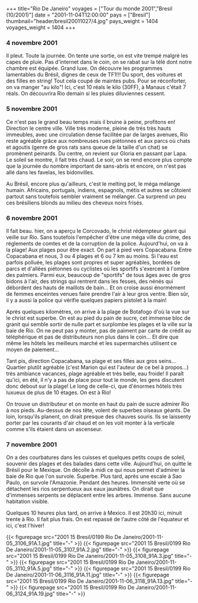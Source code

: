 +++
title="Rio De Janeiro"
voyages = ["Tour du monde 2001","Bresil (10/2001)"]
date = "2001-11-04T12:00:00"
pays = ["Bresil"]
thumbnail="header/bresil20011027/4.jpg"
pays_weight = 1404
voyages_weight = 1404
+++
### 4 novembre 2001

Il pleut. Toute la journée. On tente une sortie, on est vite trempé malgré 
les capes de pluie. Pas d'internet dans le coin, on se rabat sur la télé dont 
notre chambre est équipée. Grand luxe. On découvre les programmes lamentables 
du Brésil, dignes de ceux de TF1!!! Du sport, des voitures et des filles en 
string! Tout cela coupé de maintes pubs. Pour se réconforter, on va manger "au 
kilo"! Ici, c'est 10 réals le kilo (30FF), à Manaus c'était 7 réals. On découvrira 
Rio demain si les pluies diluviennes cessent. 

### 5 novembre 2001

Ce n'est pas le grand beau temps mais il bruine à peine, profitons en! Direction 
le centre ville. Ville très moderne, pleine de très très hauts immeubles, avec 
une circulation dense facilitée par de larges avenues, Rio reste agréable grâce 
aux nombreuses rues piétonnes et aux parcs où chats et agoutis (genre de gros 
rats sans queue de la taille d'un chat) se promènent peinards. Du centre, on 
revient sur Gloria en passant par Lapa. Le soleil se montre, il fait très chaud. 
Le soir, on se rend encore plus compte que la journée du nombre important de 
sans-abris et encore, on n'est pas allé dans les favelas, les bidonvilles. 

Au Brésil, encore plus qu'ailleurs, c'est le melting pot, le méga mélange humain. 
Africains, portugais, indiens, espagnols, métis et autres se côtoient partout 
sans toutefois sembler vraiment se mélanger. Ca surprend un peu ces brésiliens 
blonds au milieu des cheveux noirs frisés.

### 6 novembre 2001

Il fait beau. hier, on a aperçu le Corcovado, le christ rédempteur géant qui 
veille sur Rio. Sans toutefois l'empêcher d'être une méga ville du crime, des 
réglements de comtes et de la corruption de la police. Aujourd'hui, on va à 
la plage! Aux plages pour être exact. On part à pied vers Copacabana. Entre 
Copacabana et nous, 3 ou 4 plages et 6 ou 7 km au moins. Si l'eau est parfois 
polluée, les plages sont propres et super agréables, bordées de parcs et d'allées 
piétonnes ou cyclistes où les sportifs s'exercent à l'ombre des palmiers. Parmi 
eux, beaucoup de "sportifs" de tous âges avec de gros bidons à l'air, des strings 
qui rentrent dans les fesses, des nénés qui débordent des hauts de maillots 
de bain... Et on croise aussi énormément de femmes enceintes venues faire prendre 
l'air à leur gros ventre. Bien sûr, il y a aussi la police qui vérifie quelques 
papiers pistolet à la main!

Après quelques kilomètres, on arrive à la plage de Botafogo d'où la vue sur 
le christ est superbe. On est au pied du pain de sucre, cet immense bloc de 
granit qui semble sortir de nulle part et surplombe les plages et la ville sur 
la baie de Rio. On ne peut pas y monter, pas de paiment par carte de crédit 
au téléphérique et pas de distributeurs non plus dans le coin... Et dire que 
même les hôtels les meilleurs marché et les supermarchés utilisent ce moyen 
de paiement...

Tant pis, direction Copacabana, sa plage et ses filles aux gros seins... Quartier 
plutôt agréable (c'est Marion qui est l'auteur de ce bel à propos...) très ambiance 
vacances, plage agréable et très belle, eau froide! Il paraît qu'ici, en été, 
il n'y a pas de place pour tout le monde, les gens discutent donc debout sur 
la plage! Le long de celle-ci, que d'énormes hôtels très luxueux de plus de 
10 étages. On est à Rio! 

On trouve un distributeur et on monte en haut du pain de sucre admirer Rio 
à nos pieds. Au-dessus de nos tête, volent de superbes oiseaux géants. De loin, 
lorsqu'ils planent, on dirait presque des chauves souris. Ils se laissenty porter 
par les courants d'air chaud et on les voit monter à la verticale comme s'ils 
étaient dans un ascenseur.

### 7 novembre 2001

On a des courbatures dans les cuisses et quelques petits coups de soleil, souvenir 
des plages et des balades dans cette ville. Aujourd'hui, on quitte le Brésil 
pour le Mexique. On décolle à midi ce qui nous permet d'admirer la baie de Rio 
que l'on survole. Superbe. Plus tard, après une escale à Sao Paulo, on survole 
l'Amazonie. Pendant des heures. Immensité verte où se détachent les rios serpentueux 
aux eaux jaunâtres. On dirait que d'immenses serpents se déplacent entre les 
arbres. Immense. Sans aucune habitation visible. 

Quelques 10 heures plus tard, on arrive à Mexico. Il est 20h30 ici, minuit 
trente à Rio. Il fait plus frais. On est repassé de l'autre côté de l'équateur 
et ici, c'est l'hiver!


<div id="TOTO">{{< figurepage src="2001 15 Bresil/0199 Rio De Janeiro/2001-11-05_3106_91A.1.jpg" title="-"  >}}
{{< figurepage src="2001 15 Bresil/0199 Rio De Janeiro/2001-11-05_3107_91A.2.jpg" title="-"  >}}
{{< figurepage src="2001 15 Bresil/0199 Rio De Janeiro/2001-11-05_3108_91A.3.jpg" title="-"  >}}
{{< figurepage src="2001 15 Bresil/0199 Rio De Janeiro/2001-11-05_3110_91A.5.jpg" title="-"  >}}
{{< figurepage src="2001 15 Bresil/0199 Rio De Janeiro/2001-11-06_3116_91A.11.jpg" title="-"  >}}
{{< figurepage src="2001 15 Bresil/0199 Rio De Janeiro/2001-11-06_3118_91A.13.jpg" title="-"  >}}
{{< figurepage src="2001 15 Bresil/0199 Rio De Janeiro/2001-11-06_3124_91A.19.jpg" title="-"  >}}
</DIV>

